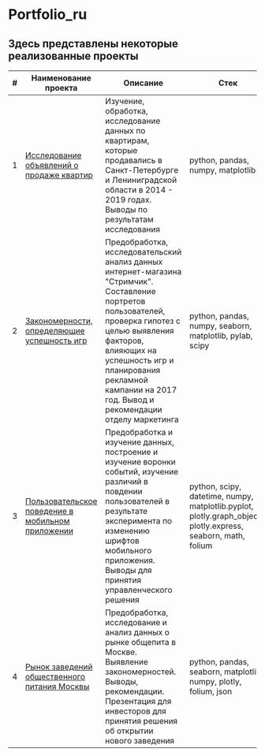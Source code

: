 # Portfolio_ru

## Здесь представлены некоторые реализованные проекты
|  # | Наименование проекта | Описание | Стек |
|-------|----------|---------|---------|
| 1     | [Исследование объявлений о продаже квартир](Project_1) | Изучение, обработка, исследование данных по квартирам, которые продавались в Санкт-Петербурге и Лениниградской области в 2014 - 2019 годах. Выводы по результатам исследования | python, pandas, numpy, matplotlib |
| 2     | [Закономерности, определяющие успешность игр](Project_2) | Предобработка, исследовательский анализ данных интернет-магазина "Стримчик". Составление портретов пользователей, проверка гипотез с целью выявления факторов, влияющих на успешность игр и планирования рекламной кампании на 2017 год. Вывод и рекомендации отделу маркетинга | python, pandas, numpy, seaborn, matplotlib, pylab, scipy |
| 3     | [Пользовательское поведение в мобильном приложении](Project_3) | Предобработка и изучение данных, построение и изучение воронки событий, изучение различий в повдении пользователей в результате эксперимента по изменению шрифтов мобильного приложения. Выводы для принятия управленческого решения | python, scipy, datetime, numpy, matplotlib.pyplot, plotly.graph_objects, plotly.express, seaborn, math, folium |
| 4     | [Рынок заведений общественного питания Москвы](Project_4) | Предобработка, исследование и анализ данных о рынке общепита в Москве. Выявление закономерностей. Выводы, рекомендации. Презентация для инвесторов для принятия решения об открытии нового заведения | python, pandas, seaborn, matplotlib, numpy, plotly, folium, json |  
